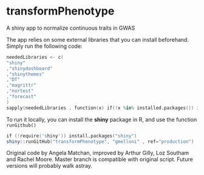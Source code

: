 # transformPhenotype
A shiny app to normalize continuous traits in GWAS

The app relies on some external libraries that you can install beforehand.
Simply run the following code:
```s
neededLibraries <- c(
"shiny"
,"shinydashboard"
,"shinythemes"
,"DT"
,"magrittr"
,"nortest"
,"forecast"
)
sapply(neededLibraries , function(x) if(!x %in% installed.packages()) install.packages(x))
```

To run it locally, you can install the **shiny** package in R, and
use the function `runGithub()`
```s
if (!require('shiny')) install.packages("shiny")
shiny::runGitHub("transformPhenotype", "gmelloni" , ref="production")
```
Original code by Angela Matchan, improved by Arthur Gilly, Loz Southam and Rachel Moore.
Master branch is compatible with original script. Future versions will probably walk astray.
